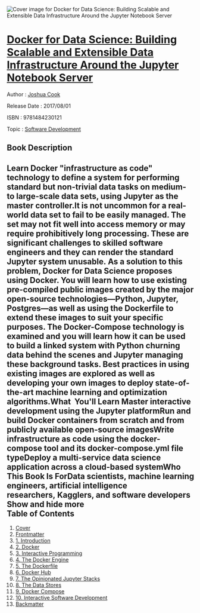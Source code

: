 ![Cover image for Docker for Data Science: Building Scalable and Extensible Data Infrastructure Around the Jupyter Notebook Server](https://imgdetail.ebookreading.net/cover/cover/software_development/EB9781484230121.jpg)

[Docker for Data Science: Building Scalable and Extensible Data Infrastructure Around the Jupyter Notebook Server](https://ebookreading.net/view/book/Docker+for+Data+Science%3A+Building+Scalable+and+Extensible+Data+Infrastructure+Around+the+Jupyter+Notebook+Server-EB9781484230121_1.html "Docker for Data Science: Building Scalable and Extensible Data Infrastructure Around the Jupyter Notebook Server")
====================================================================================================================

Author : [Joshua Cook](https://ebookreading.net/search/author/Joshua+Cook)

Release Date : 2017/08/01

ISBN : 9781484230121

Topic : [Software Development](https://ebookreading.net/search/category/software-development)

Book Description
-----------------

 Learn Docker "infrastructure as code" technology to define a system for performing standard but non-trivial data tasks on medium- to large-scale data sets, using Jupyter as the master controller.It is not uncommon for a real-world data set to fail to be easily managed. The set may not fit well into access memory or may require prohibitively long processing. These are significant challenges to skilled software engineers and they can render the standard Jupyter system unusable. As a solution to this problem, Docker for Data Science proposes using Docker. You will learn how to use existing pre-compiled public images created by the major open-source technologies—Python, Jupyter, Postgres—as well as using the Dockerfile to extend these images to suit your specific purposes. The Docker-Compose technology is examined and you will learn how it can be used to build a linked system with Python churning data behind the scenes and Jupyter managing these background tasks. Best practices in using existing images are explored as well as developing your own images to deploy state-of-the-art machine learning and optimization algorithms.What  You'll Learn Master interactive development using the Jupyter platformRun and build Docker containers from scratch and from publicly available open-source imagesWrite infrastructure as code using the docker-compose tool and its docker-compose.yml file typeDeploy a multi-service data science application across a cloud-based systemWho This Book Is ForData scientists, machine learning engineers, artificial intelligence researchers, Kagglers, and software developers        Show and hide more                
Table of Contents
-----------------

1. [Cover](https://ebookreading.net/view/book/Docker+for+Data+Science%3A+Building+Scalable+and+Extensible+Data+Infrastructure+Around+the+Jupyter+Notebook+Server-EB9781484230121_1.html)
1. [Frontmatter](https://ebookreading.net/view/book/Docker+for+Data+Science%3A+Building+Scalable+and+Extensible+Data+Infrastructure+Around+the+Jupyter+Notebook+Server-EB9781484230121_2.html)
1. [1. Introduction](https://ebookreading.net/view/book/Docker+for+Data+Science%3A+Building+Scalable+and+Extensible+Data+Infrastructure+Around+the+Jupyter+Notebook+Server-EB9781484230121_3.html)
1. [2. Docker](https://ebookreading.net/view/book/Docker+for+Data+Science%3A+Building+Scalable+and+Extensible+Data+Infrastructure+Around+the+Jupyter+Notebook+Server-EB9781484230121_4.html)
1. [3. Interactive Programming](https://ebookreading.net/view/book/Docker+for+Data+Science%3A+Building+Scalable+and+Extensible+Data+Infrastructure+Around+the+Jupyter+Notebook+Server-EB9781484230121_5.html)
1. [4. The Docker Engine](https://ebookreading.net/view/book/Docker+for+Data+Science%3A+Building+Scalable+and+Extensible+Data+Infrastructure+Around+the+Jupyter+Notebook+Server-EB9781484230121_6.html)
1. [5. The Dockerfile](https://ebookreading.net/view/book/Docker+for+Data+Science%3A+Building+Scalable+and+Extensible+Data+Infrastructure+Around+the+Jupyter+Notebook+Server-EB9781484230121_7.html)
1. [6. Docker Hub](https://ebookreading.net/view/book/Docker+for+Data+Science%3A+Building+Scalable+and+Extensible+Data+Infrastructure+Around+the+Jupyter+Notebook+Server-EB9781484230121_8.html)
1. [7. The Opinionated Jupyter Stacks](https://ebookreading.net/view/book/Docker+for+Data+Science%3A+Building+Scalable+and+Extensible+Data+Infrastructure+Around+the+Jupyter+Notebook+Server-EB9781484230121_9.html)
1. [8. The Data Stores](https://ebookreading.net/view/book/Docker+for+Data+Science%3A+Building+Scalable+and+Extensible+Data+Infrastructure+Around+the+Jupyter+Notebook+Server-EB9781484230121_10.html)
1. [9. Docker Compose](https://ebookreading.net/view/book/Docker+for+Data+Science%3A+Building+Scalable+and+Extensible+Data+Infrastructure+Around+the+Jupyter+Notebook+Server-EB9781484230121_11.html)
1. [10. Interactive Software Development](https://ebookreading.net/view/book/Docker+for+Data+Science%3A+Building+Scalable+and+Extensible+Data+Infrastructure+Around+the+Jupyter+Notebook+Server-EB9781484230121_12.html)
1. [Backmatter](https://ebookreading.net/view/book/Docker+for+Data+Science%3A+Building+Scalable+and+Extensible+Data+Infrastructure+Around+the+Jupyter+Notebook+Server-EB9781484230121_13.html)
